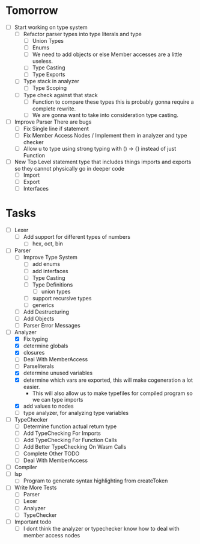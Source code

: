 # Tomorrow
+ [ ] Start working on type system
  + [ ] Refactor parser types into type literals and type 
    + [ ] Union Types
    + [ ] Enums
    + [ ] We need to add objects or else Member accesses are a little useless.
    + [ ] Type Casting
    + [ ] Type Exports
  + [ ] Type stack in analyzer
    + [ ] Type Scoping
  + [ ] Type check against that stack
    + [ ] Function to compare these types this is probably gonna require a complete rewrite.
    + [ ] We are gonna want to take into consideration type casting.
+ [ ] Improve Parser There are bugs
  + [ ] Fix Single line if statement
  + [ ] Fix Member Access Nodes / Implement them in analyzer and type checker
  + [ ] Allow u to type using strong typing with () -> {} instead of just Function 
+ [ ] New Top Level statement type that includes things imports and exports so they cannot physically go in deeper code
  + [ ] Import
  + [ ] Export
  + [ ] Interfaces
# Tasks
+ [ ] Lexer
  + [ ] Add support for different types of numbers
    + [ ] hex, oct, bin
+ [ ] Parser
  + [ ] Improve Type System
    + [ ] add enums
    + [ ] add interfaces
    + [ ] Type Casting
    + [ ] Type Definitions
      + [ ] union types
    + [ ] support recursive types
    + [ ] generics
  + [ ] Add Destructuring
  + [ ] Add Objects
  + [ ] Parser Error Messages
+ [ ] Analyzer
  + [x] Fix typing
  + [x] determine globals
  + [x] closures
  + [ ] Deal With MemberAccess
  + [ ] Parseliterals
  + [x] determine unused variables
  + [x] determine which vars are exported, this will make cogeneration a lot easier.
    + This will also allow us to make typefiles for compiled program so we can type imports
  + [x] add values to nodes
  + [ ] type analyzer, for analyzing type variables
+ [ ] TypeChecker
  + [ ] Determine function actual return type
  + [ ] Add TypeChecking For Imports
  + [ ] Add TypeChecking For Function Calls
  + [ ] Add Better TypeChecking On Wasm Calls
  + [ ] Complete Other TODO
  + [ ] Deal With MemberAccess
+ [ ] Compiler
+ [ ] lsp
  + [ ] Program to generate syntax highlighting from createToken

+ [ ] Write More Tests
  + [ ] Parser
  + [ ] Lexer
  + [ ] Analyzer
  + [ ] TypeChecker

+ [ ] Important todo
  + [ ] I dont think the analyzer or typechecker know how to deal with member access nodes
